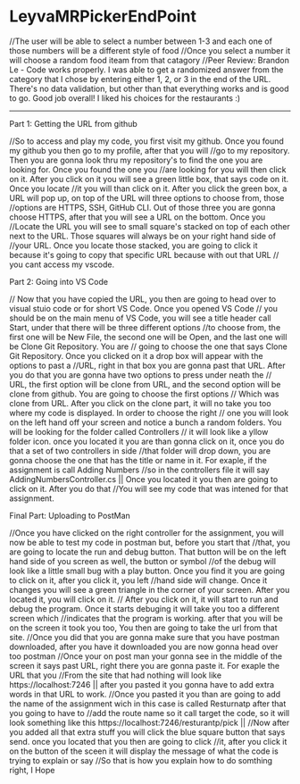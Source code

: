 # LeyvaMRPickerEndPoint

//The user will be able to select a number between 1-3 and each one of those numbers will be a different style of food
//Once you select a number it will choose a random food iteam from that catagory 
//Peer Review: Brandon Le - Code works properly. I was able to get a randomized answer from the category that I chose by entering either 1, 2, or 3 in the end of the URL. 
There's no data validation, but other than that everything works and is good to go. 
Good job overall! I liked his choices for the restaurants :)

-----------------------------------------------------------------------------------------------------------------------------------------------------------

Part 1: Getting the URL from github

//So to access and play my code, you first visit my github. Once you found my github you then go to my profile, after that you will 
//go to my repository. Then you are gonna look thru my repository's to find the one you are looking for. Once you found the one you
//are looking for you will then click on it. After you click on it you will see a green little box, that says code on it. Once you locate
//it you will than click on it. After you click the green box, a URL will pop up, on top of the URL will three options to choose from, those 
//options are HTTPS, SSH, GitHub CLI. Out of those three you are gonna choose HTTPS, after that you will see a URL on the bottom. Once you 
//Locate the URL you will see to small square's stacked on top of each other next to the URL. Those squares will always be on your right hand side of 
//your URL. Once you locate those stacked, you are going to click it because it's going to copy that specific URL because with out that URL 
// you cant access my vscode. 

Part 2: Going into VS Code 

// Now that you have copied the URL, you then are going to head over to visual stuio code or for short VS Code. Once you opened VS Code
// you should be on the main menu of VS Code, you will see a title header call Start, under that there will be three different options
//to choose from, the first one will be New File, the second one will be Open, and the last one will be Clone Git Repository. You are 
// going to choose the one that says Clone Git Repository. Once you clicked on it a drop box will appear with the options to past a 
//URL, right in that box you are gonna past that URL. After you do that you are gonna have two options to press under neath the 
// URL, the first option will be clone from URL, and the second option will be clone from github. You are going to choose the first options
// Which was clone from URL. After you click on the clone part, it will no take you too where my code is displayed. In order to choose the right 
// one you will look on the left hand off your screen and notice a bunch a random folders. You will be looking for the folder called Controllers
// it will look like a yllow folder icon. once you located it you are than gonna click on it, once you do that a set of two controllers in side
//that folder will drop down, you are gonna choose the one that has the title or name in it. For exaple, if the assignment is call Adding Numbers
//so in the controllers file it will say AddingNumbersController.cs || Once you located it you then are going to click on it. After you do that 
//You will see my code that was intened for that assignment.

Final Part: Uploading to PostMan

//Once you have clicked on the right controller for the assignment, you will now be able to test my code in postman but, before you start that 
//that, you are going to locate the run and debug button. That button will be on the left hand side of you screen as well, the button or symbol 
//of the debug will look like a little small bug with a play button. Once you find it you are going to click on it, after you click it, you left 
//hand side will change. Once it changes you will see a green triangle in the corner of your screen. After you located it, you will click on it.
// After you click on it, it will start to run and debug the program. Once it starts debuging it will take you too a different screen which 
//indicates that the program is working. after that you will be on the screen it took you too, You then are going to take the url from that site.
//Once you did that you are gonna make sure that you have postman downloaded, after you have it downloaded you are now gonna head over too postman
//Once your on post man your gonna see in the middle of the screen it says past URL, right there you are gonna paste it. For exaple the URL that you
//From the site that had nothing will look like https://localhost:7246 || after you pasted it you gonna have to add extra words in that URL to work.
//Once you pasted it you than are going to add the name of the assignment wich in this case is called Resturnatp after that you going to have to 
//add the route name so it call target the code,  so it will look something like this https://localhost:7246/resturantp/pick ||
//Now after you added all that extra stuff you will click the blue square button that says send. once you located that you then are going to click 
//it, after you click it on the button of the sceen it will display the message of what the code is trying to explain or say
//So that is how you explain how to do somthing right, I Hope


